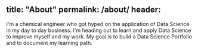 title: "About"
permalink: /about/
header:
------

I'm a chemical engineer who got hyped on the application of Data Science in my day to day business. I'm heading out to learn and apply Data Science to improve myself and my work. My goal is to build a Data Science Portfolio and to document my learning path.  
